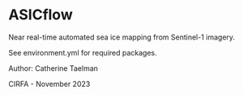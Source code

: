 # ASICflow
Near real-time automated sea ice mapping from Sentinel-1 imagery.

See environment.yml for required packages.

Author: Catherine Taelman

CIRFA - November 2023